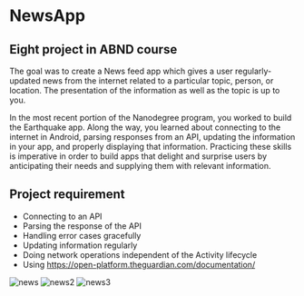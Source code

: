 # NewsApp
## Eight project in ABND course

The goal was to create a News feed app which gives a user regularly-updated news from the internet related to a particular topic, person, or location. The presentation of the information as well as the topic is up to you.

In the most recent portion of the Nanodegree program, you worked to build the Earthquake app. Along the way, you learned about connecting to the internet in Android, parsing responses from an API, updating the information in your app, and properly displaying that information. Practicing these skills is imperative in order to build apps that delight and surprise users by anticipating their needs and supplying them with relevant information.

## Project requirement
- Connecting to an API
- Parsing the response of the API
- Handling error cases gracefully
- Updating information regularly
- Doing network operations independent of the Activity lifecycle
- Using https://open-platform.theguardian.com/documentation/


![news](https://user-images.githubusercontent.com/26045797/56085218-75e35600-5e48-11e9-8b1c-9f9a34421d86.png)
![news2](https://user-images.githubusercontent.com/26045797/56085219-75e35600-5e48-11e9-8f8a-9d0b601620b0.png)
![news3](https://user-images.githubusercontent.com/26045797/56085220-75e35600-5e48-11e9-8443-4b74fd84f1ad.png)


